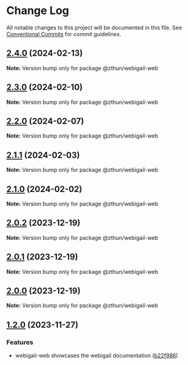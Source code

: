 # Change Log

All notable changes to this project will be documented in this file.
See [Conventional Commits](https://conventionalcommits.org) for commit guidelines.

## [2.4.0](https://github.com/zthun/webigail/compare/v2.3.0...v2.4.0) (2024-02-13)

**Note:** Version bump only for package @zthun/webigail-web





## [2.3.0](https://github.com/zthun/webigail/compare/v2.2.0...v2.3.0) (2024-02-10)

**Note:** Version bump only for package @zthun/webigail-web





## [2.2.0](https://github.com/zthun/webigail/compare/v2.1.1...v2.2.0) (2024-02-07)

**Note:** Version bump only for package @zthun/webigail-web





## [2.1.1](https://github.com/zthun/webigail/compare/v2.1.0...v2.1.1) (2024-02-03)

**Note:** Version bump only for package @zthun/webigail-web





## [2.1.0](https://github.com/zthun/webigail/compare/v2.0.2...v2.1.0) (2024-02-02)

**Note:** Version bump only for package @zthun/webigail-web





## [2.0.2](https://github.com/zthun/webigail/compare/v2.0.1...v2.0.2) (2023-12-19)

**Note:** Version bump only for package @zthun/webigail-web





## [2.0.1](https://github.com/zthun/webigail/compare/v2.0.0...v2.0.1) (2023-12-19)

**Note:** Version bump only for package @zthun/webigail-web





## [2.0.0](https://github.com/zthun/webigail/compare/v1.2.0...v2.0.0) (2023-12-19)

**Note:** Version bump only for package @zthun/webigail-web





## [1.2.0](https://github.com/zthun/webigail/compare/v1.1.0...v1.2.0) (2023-11-27)


### Features

* webigail-web showcases the webigail documentation ([b22f986](https://github.com/zthun/webigail/commit/b22f9866b5c02c45a937df6956290035e0a2ab42))
